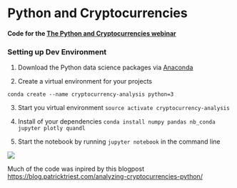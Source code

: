 # Python and Cryptocurrencies

#### Code for the [The Python and Cryptocurrencies webinar](https://youtu.be/yWoUv-gljiA)


### Setting up Dev Environment


1. Download the Python data science packages via [Anaconda](https://www.anaconda.com/download/#macos)

2. Create a virtual environment for your projects

`conda create --name cryptocurrency-analysis python=3`


3. Start you virtual environment `source activate cryptocurrency-analysis`

4. Install of your dependencies `conda install numpy pandas nb_conda jupyter plotly quandl`

5. Start the notebook by running `jupyter notebook` in the command line

![](https://media.giphy.com/media/3o7abBP0nMjrdIvaCY/giphy.gif)


Much of the code was inpired by this blogpost https://blog.patricktriest.com/analyzing-cryptocurrencies-python/